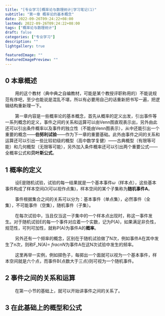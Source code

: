 ```yaml
---
title: "[专业学习]概率论与数理统计|学习笔记(1)"
subtitle: "第一章 概率论的基本概念"
date: 2022-09-26T09:24:22+08:00
lastmod: 2022-09-26T09:24:22+08:00
tags: ["概率论与数理统计"]
draft: false
categories: ["专业学习"]
description: ""
lightgallery: true

featuredImage: ""
featuredImagePreview: ""
---
```


##  0 本章概述

&emsp; &emsp;用的这个教材（典中典之自编教材，可能是某个教授评职称用的）不能说规范有序吧，至少也能说是混乱不堪，所以有必要用自己的话重新把书写一遍，把逻辑结构重新理一下。

&emsp; &emsp;第一章内容是一些概率论的基本概念，首先从概率的定义出发，引出事件等一系列概念的定义，事件之间的关系和运算可以由Venn图直观表示出，另外由此还可以引出条件概率以及事件的独立性（不能由Venn图表示），从中还能引出一个重要的概念——**伯努利试验**——作为下一章的重要基础。此外由事件之间的关系和运算还可以引出一些比较初级的概型（高中数学复健）——古典概型（有限等可能）和几何概型（无限等可能），另外加入条件概率还可以引出两个重要公式——全概率公式和**贝叶斯公式**。

##  1 概率的定义

&emsp; &emsp;设E是随机试验，试验的每一结果就是一个基本事件$\omega$（样本点），这些基本事件构成了样本空间$\Omega$(可以视作点集)，样本空间的某个子集称为**随机事件A**。

&emsp; &emsp;事件根据集合之间的关系可以分为：基本事件（单点集），必然事件（全集），不可能事件（空集），随机事件（子集）。

&emsp; &emsp;在每次试验中，当且仅当这一子集中的一个样本点出现时，称这一事件发生。对于随机试验E的每一个事件对应着一个实数，记为P(A)，如果满足非负性，规范性，可列可加性，就称P(A)为事件A的**概率**。

&emsp; &emsp;另外还有一个频率的概念，区别在于随机试验做了N次，例如事件A在其中发生了n次，则称F_N(A)=$\ frac{n}{N}$为事件A在这N次试验中发生的频率。

&emsp; &emsp;这里再举一实例，例如掷色子，每掷出一个面就可以视为一个基本事件，样本空间就是六个点，而事件B{点数大于三点}则可视为一个随机事件。

##  2 事件之间的关系和运算

&emsp; &emsp;在第一小节的基础上，就可以开始讲事件之间的关系了。

## 3 在此基础上的概型和公式